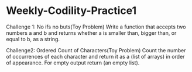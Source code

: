 # Weekly-Codility-Practice1

Challenge 1: No ifs no buts(Toy Problem)
Write a function that accepts two numbers a and b and returns whether a is smaller than, bigger than, or equal to b, as a string.



Challenge2: Ordered Count of Characters(Toy Problem)
Count the number of occurrences of each character and return it as a (list of arrays) in order of appearance. For empty output return (an empty list).
